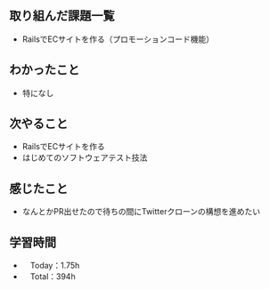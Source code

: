 ## 取り組んだ課題一覧
- RailsでECサイトを作る（プロモーションコード機能）
 
## わかったこと 
- 特になし
 
## 次やること
- RailsでECサイトを作る
- はじめてのソフトウェアテスト技法

## 感じたこと
- なんとかPR出せたので待ちの間にTwitterクローンの構想を進めたい
  
## 学習時間
- 　Today：1.75h
- 　Total：394h
